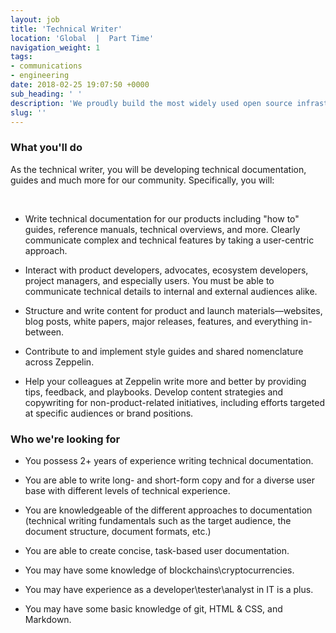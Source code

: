```yaml
---
layout: job
title: 'Technical Writer'
location: 'Global  |  Part Time'
navigation_weight: 1
tags:
- communications
- engineering
date: 2018-02-25 19:07:50 +0000
sub_heading: ' '
description: 'We proudly build the most widely used open source infrastructure tools: the OpenZeppelin smart contracts library powers 3000 public projects and has over 6500 Github stars, while the ZeppelinOS development toolset is leading the way in upgradeability and secure code reuse.'
slug: ''
---
```


<div class="requirements">
  <h3 class="job-title-description">What you'll do</h3>
  <p>As the technical writer, you will be developing technical documentation, guides and much more for our community. Specifically, you will: </p>
  <br/>
  <ul>
    <li>
    <p >Write technical documentation for our products including "how to" guides, reference manuals, technical overviews, and more. Clearly communicate complex and technical features by taking a user-centric approach.</p>
    </li>
    <li>
      <p >Interact with product developers, advocates, ecosystem developers, project managers, and especially users. You must be able to communicate technical details to internal and external audiences alike.</p>
    </li>
    <li>
      <p >Structure and write content for product and launch materials—websites, blog posts, white papers, major releases, features, and everything in-between.</p>
    </li>
    <li>
      <p >Contribute to and implement style guides and shared nomenclature across Zeppelin.</p>
    </li>
    <li>
      <p >Help your colleagues at Zeppelin write more and better by providing tips, feedback, and playbooks. Develop content strategies and copywriting for non-product-related initiatives, including efforts targeted at specific audiences or brand positions.</p>
    </li>
  </ul>
</div>
<div class="requirements">
  <h3 class="job-title-description">Who we're looking for</h3>
  <ul>
    <li>
      <p >You possess 2+ years of experience writing technical documentation.</p>
    </li>
    <li>
      <p >You are able to write long- and short-form copy and for a diverse user base with different levels of technical experience.</p>
    </li>
    <li>
      <p >You are knowledgeable of the different approaches to documentation (technical writing fundamentals such as the target audience, the document structure, document formats, etc.)</p>
    </li>
    <li>
      <p >You are able to create concise, task-based user documentation.</p>
    </li>
    <li>
      <p >You may have some knowledge of blockchains\cryptocurrencies.</p>
    </li>
    <li>
      <p >You may have experience as a developer\tester\analyst in IT is a plus.</p>
    </li>
    <li>
      <p >You may have some basic knowledge of git, HTML & CSS, and Markdown.</p>
    </li>
  </ul>
</div>
